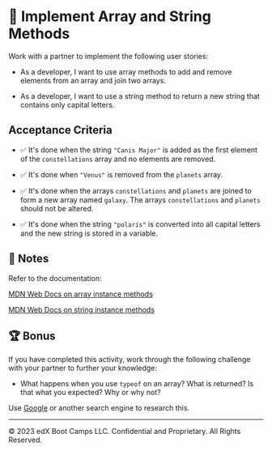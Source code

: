 # 📖 Implement Array and String Methods

Work with a partner to implement the following user stories:

* As a developer, I want to use array methods to add and remove elements from an array and join two arrays.

* As a developer, I want to use a string method to return a new string that contains only capital letters. 

## Acceptance Criteria

* ✅ It's done when the string `"Canis Major"` is added as the first element of the `constellations` array and no elements are removed. 

* ✅ It's done when `"Venus"` is removed from the `planets` array.

* ✅ It's done when the arrays `constellations` and `planets` are joined to form a new array named `galaxy`. The arrays `constellations` and `planets` should not be altered.

* ✅ It's done when the string `"polaris"` is converted into all capital letters and the new string is stored in a variable.

## 📝 Notes

Refer to the documentation:

[MDN Web Docs on array instance methods](https://developer.mozilla.org/en-US/docs/Web/JavaScript/Reference/Global_Objects/Array#Instance_methods)

[MDN Web Docs on string instance methods](https://developer.mozilla.org/en-US/docs/Web/JavaScript/Reference/Global_Objects/String#Instance_methods)

## 🏆 Bonus

If you have completed this activity, work through the following challenge with your partner to further your knowledge:

* What happens when you use `typeof` on an array? What is returned? Is that what you expected? Why or why not? 

Use [Google](https://www.google.com) or another search engine to research this. 

---

© 2023 edX Boot Camps LLC. Confidential and Proprietary. All Rights Reserved.
